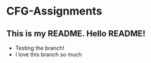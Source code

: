 # CFG-Assignments

## This is my README. Hello README!

* Testing the branch!
* I love this branch so much